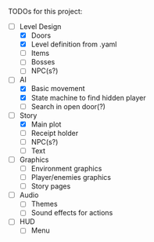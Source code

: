 TODOs for this project:

- [ ] Level Design
  - [X] Doors
  - [X] Level definition from .yaml
  - [ ] Items
  - [ ] Bosses
  - [ ] NPC(s?)
- [ ] AI
  - [X] Basic movement
  - [X] State machine to find hidden player
  - [ ] Search in open door(?)
- [ ] Story
  - [X] Main plot
  - [ ] Receipt holder
  - [ ] NPC(s?)
  - [ ] Text
- [ ] Graphics
  - [ ] Environment graphics
  - [ ] Player/enemies graphics
  - [ ] Story pages
- [ ] Audio
  - [ ] Themes
  - [ ] Sound effects for actions
- [ ] HUD
  - [ ] Menu
